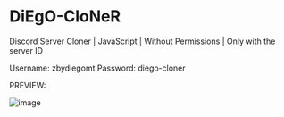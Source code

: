 # DiEgO-CloNeR

Discord Server Cloner | JavaScript | Without Permissions | Only with the server ID

Username: zbydiegomt
Password: diego-cloner

PREVIEW:

![image](https://user-images.githubusercontent.com/97636244/150640014-cc5c4954-678a-49c2-805e-6cdd9fe96ddb.png)

